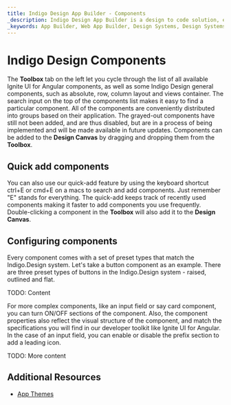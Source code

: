 ```yaml
---
title: Indigo Design App Builder - Components
_description: Indigo Design App Builder is a design to code solution, enabling design and development teams to quickly and easily design and build real web applications.
_keywords: App Builder, Web App Builder, Design Systems, Design Systems UX, UI kit, Sketch, Ignite UI for Angular, Sketch to Angular, Angular, Angular Design System, Export code from Sketch, Design Kits for Angular, Sketch UI kits
---
```


# Indigo Design Components

The **Toolbox** tab on the left let you cycle through the list of all available Ignite UI for Angular components, as well as some Indigo Design general components, such as absolute, row, column layout and views container. The search input on the top of the components list makes it easy to find a particular component. All of the components are conveniently distributed into groups based on their application. The grayed-out components have still not been added, and are thus disabled, but are in a process of being implemented and will be made available in future updates. Components can be added to the **Design Canvas** by dragging and dropping them from the **Toolbox**.

## Quick add components 

You can also use our quick-add feature by using the keyboard shortcut ctrl+E or cmd+E on a macs to search and add components. Just remember "E" stands for everything.  The quick-add keeps track of recently used components making it faster to add components you use frequently. Double-clicking a component in the **Toolbox** will also add it to the **Design Canvas**.  

## Configuring components 

Every component comes with a set of preset types that match the Indigo.Design system. Let's take a button component as an example. There are three preset types of buttons in the Indigo.Design system - raised, outlined and flat. 

TODO: Content

For more complex components, like an input field or say card component, you can turn ON/OFF sections of the component. Also, the component properties also reflect the visual structure of the component, and match the specifications you will find in our developer toolkit like Ignite UI for Angular. In the case of an input field, you can enable or disable the prefix section to add a leading icon. 

TODO: More content

## Additional Resources
<div class="divider--half"></div>

* [App Themes](app-themes.md)